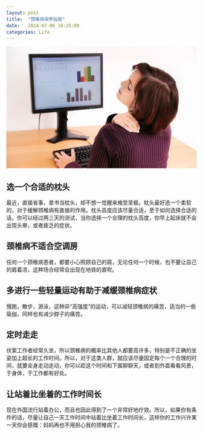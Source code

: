 ```yaml
---
layout: post
title:  "颈椎病保养指南"
date:   2014-07-06 16:25:00
categories: Life
---
```


![颈椎病](/res/images/jingZhui.jpg)

## 选一个合适的枕头

最近，直接省事，拿书当枕头，却不想一觉醒来难受至极。枕头最好选一个柔软的，对于缓解颈椎病有直接的作用。枕头高度应该尽量合适，至于如何选择合适的话，你可以经过两三天的测试，当你选择一个合理的枕头高度，你早上起床就不会出现头晕，或者疲乏的症状。

## 颈椎病不适合空调房

任何一个颈椎病患者，都要小心照顾自己的肩，无论任何一个时候，也不要让自己的肩着凉，这种场合经常会出现在地铁的直吹。

## 多进行一些轻量运动有助于减缓颈椎病症状

慢跑，散步，游泳，这种非“高强度”的运动，可以减轻颈椎病的痛苦，适当的一些瑜伽，同样也有减少脖子的痛苦。


## 定时走走

伏案工作者经常久坐，所以颈椎病的概率比其他人都要高许多，特别是不正确的坐姿加上超长的工作时间。所以，对于这类人群，就应该尽量固定每个一个合理的时间，就要全身走动走动，你可以趁这个时间和下属聊聊天，或者到外面看看风景，于身体，于工作都有好处。

## 让站着比坐着的工作时间长

现在外国流行站着办公，而且也因此得到了一个非常好地疗效。所以，如果你有条件的话，尽量让自己一天工作时间中站着比坐着工作时间长，这样你的工作兴许某一天你会感慨：妈妈再也不用担心我的颈椎病了。

